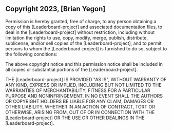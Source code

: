 ## Copyright 2023, [Brian Yegon]

Permission is hereby granted, free of charge, to any person obtaining a copy of this [Leaderboard-project] and associated documentation files, to deal in the [Leaderboard-project] without restriction, including without limitation the rights to use, copy, modify, merge, publish, distribute, sublicense, and/or sell copies of the [Leaderboard-project], and to permit persons to whom the [Leaderboard-project] is furnished to do so, subject to the following conditions:

The above copyright notice and this permission notice shall be included in all copies or substantial portions of the [Leaderboard-project].

THE [Leaderboard-project] IS PROVIDED "AS IS", WITHOUT WARRANTY OF ANY KIND, EXPRESS OR IMPLIED, INCLUDING BUT NOT LIMITED TO THE WARRANTIES OF MERCHANTABILITY, FITNESS FOR A PARTICULAR PURPOSE AND NONINFRINGEMENT. IN NO EVENT SHALL THE AUTHORS OR COPYRIGHT HOLDERS BE LIABLE FOR ANY CLAIM, DAMAGES OR OTHER LIABILITY, WHETHER IN AN ACTION OF CONTRACT, TORT OR OTHERWISE, ARISING FROM, OUT OF OR IN CONNECTION WITH THE [Leaderboard-project] OR THE USE OR OTHER DEALINGS IN THE [Leaderboard-project].